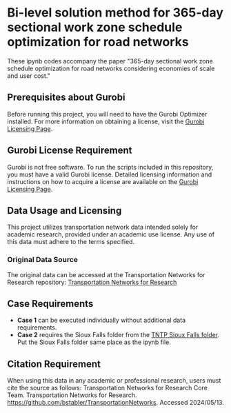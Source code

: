 # Bi-level solution method for 365-day sectional work zone schedule optimization for road networks

These ipynb codes accompany the paper "365-day sectional work zone schedule optimization for road networks considering economies of scale and user cost."

## Prerequisites about Gurobi

Before running this project, you will need to have the Gurobi Optimizer installed. For more information on obtaining a license, visit the [Gurobi Licensing Page](https://www.gurobi.com/documentation/9.1/quickstart_windows/retrieving_and_setting_up_.html).

## Gurobi License Requirement

Gurobi is not free software. To run the scripts included in this repository, you must have a valid Gurobi license. Detailed licensing information and instructions on how to acquire a license are available on the [Gurobi Licensing Page](https://www.gurobi.com/documentation/9.1/quickstart_windows/retrieving_and_setting_up_.html).

## Data Usage and Licensing

This project utilizes transportation network data intended solely for academic research, provided under an academic use license. Any use of this data must adhere to the terms specified.

### Original Data Source

The original data can be accessed at the Transportation Networks for Research repository:
[Transportation Networks for Research](https://github.com/bstabler/TransportationNetworks)

## Case Requirements

- **Case 1** can be executed individually without additional data requirements.
- **Case 2** requires the Sioux Falls folder from the [TNTP Sioux Falls folder](https://github.com/bstabler/TransportationNetworks/tree/master/SiouxFalls). Put the Sioux Falls folder same place as the ipynb file.

## Citation Requirement

When using this data in any academic or professional research, users must cite the source as follows:
Transportation Networks for Research Core Team. Transportation Networks for Research. https://github.com/bstabler/TransportationNetworks. Accessed 2024/05/13.
